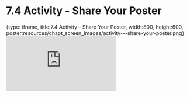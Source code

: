 # 7.4 Activity - Share Your Poster
 
{type: iframe, title:7.4 Activity - Share Your Poster, width:800, height:600, poster:resources/chapt_screen_images/activity---share-your-poster.png}
![](https://sayumiyork.github.io/c-moor-ottr-generic/activity---share-your-poster.html)
 

 
